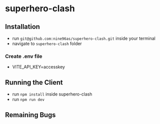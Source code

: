# superhero-clash

## Installation

- run `git@github.com:nine96as/superhero-clash.git` inside your terminal
- navigate to `superhero-clash` folder

### Create .env file

- VITE_API_KEY=accesskey

## Running the Client

- run `npm install` inside superhero-clash
- run `npm run dev`

## Remaining Bugs
